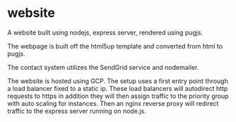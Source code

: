 # website

A website built using nodejs, express server, rendered using pugjs.

The webpage is built off the html5up template and converted from html to pugjs.

The contact system utilizes the SendGrid service and nodemailer.

The website is hosted using GCP. The setup uses a first entry point through a load balancer fixed to a static ip. 
These load balancers will autodirect http requests to https in addition they will then assign traffic to the priority group with auto scaling for instances.
Then an nginx reverse proxy will redirect traffic to the express server running on node.js.
